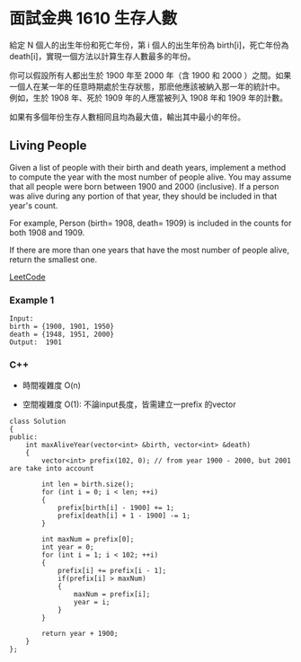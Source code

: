 # 面試金典 1610 生存人數

給定 N 個人的出生年份和死亡年份，第 i 個人的出生年份為 birth[i]，死亡年份為 death[i]，實現一個方法以計算生存人數最多的年份。

你可以假設所有人都出生於 1900 年至 2000 年（含 1900 和 2000 ）之間。如果一個人在某一年的任意時期處於生存狀態，那麽他應該被納入那一年的統計中。
例如，生於 1908 年、死於 1909 年的人應當被列入 1908 年和 1909 年的計數。

如果有多個年份生存人數相同且均為最大值，輸出其中最小的年份。
 
##  Living People

Given a list of people with their birth and death years, implement a method to compute the year with the most number of people alive.
You may assume that all people were born between 1900 and 2000 (inclusive). If a person was alive during any portion of that year, 
they should be included in that year's count. 

For example, Person (birth= 1908, death= 1909) is included in the counts for both 1908 and 1909.

If there are more than one years that have the most number of people alive, return the smallest one.

[LeetCode](https://leetcode-cn.com/problems/living-people-lcci/)

### Example 1
```
Input: 
birth = {1900, 1901, 1950}
death = {1948, 1951, 2000}
Output:  1901
```


### C++ 

* 時間複雜度 O(n) 

* 空間複雜度 O(1): 不論input長度，皆需建立一prefix 的vector

```
class Solution
{
public:
    int maxAliveYear(vector<int> &birth, vector<int> &death)
    {
        vector<int> prefix(102, 0); // from year 1900 - 2000, but 2001 are take into account

        int len = birth.size();
        for (int i = 0; i < len; ++i)
        {
            prefix[birth[i] - 1900] += 1;
            prefix[death[i] + 1 - 1900] -= 1;
        }

        int maxNum = prefix[0];
        int year = 0;
        for (int i = 1; i < 102; ++i)
        {
            prefix[i] += prefix[i - 1];
            if(prefix[i] > maxNum)
            {
                maxNum = prefix[i];
                year = i;
            }
        }

        return year + 1900;
    }
};
```
